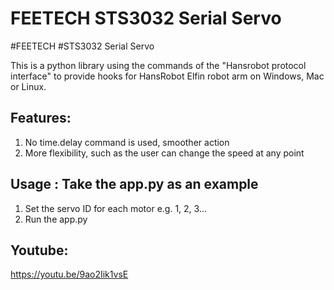 # FEETECH STS3032 Serial Servo
#FEETECH #STS3032 Serial Servo

This is a python library using the commands of the "Hansrobot protocol interface" to provide hooks for HansRobot Elfin robot arm on Windows, Mac or Linux.

## Features:
1. No time.delay command is used, smoother action
2. More flexibility, such as the user can change the speed at any point

## Usage : Take the app.py as an example
1. Set the servo ID for each motor e.g. 1, 2, 3...
2. Run the app.py

## Youtube:
https://youtu.be/9ao2Iik1vsE